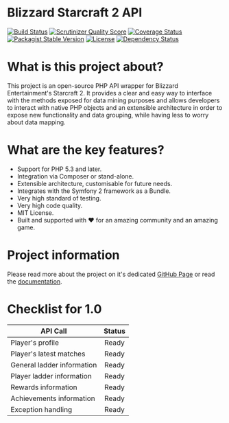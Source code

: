 Blizzard Starcraft 2 API
========================

[![Build Status](https://travis-ci.org/petrepatrasc/blizzard-starcraft-api.png?branch=master)](https://travis-ci.org/petrepatrasc/blizzard-starcraft-api)
[![Scrutinizer Quality Score](https://scrutinizer-ci.com/g/petrepatrasc/blizzard-starcraft-api/badges/quality-score.png?s=a3a76a2caa656d9aadbadc9dba2e50e27634f1f0)](https://scrutinizer-ci.com/g/petrepatrasc/blizzard-starcraft-api/)
[![Coverage Status](https://coveralls.io/repos/petrepatrasc/blizzard-starcraft-api/badge.png)](https://coveralls.io/r/petrepatrasc/blizzard-starcraft-api)
[![Packagist Stable Version](https://poser.pugx.org/petrepatrasc/blizzard-starcraft-api/v/stable.png)](https://packagist.org/packages/petrepatrasc/blizzard-starcraft-api)
[![License](https://poser.pugx.org/petrepatrasc/blizzard-starcraft-api/license.png)](https://packagist.org/packages/petrepatrasc/blizzard-starcraft-api)
[![Dependency Status](https://www.versioneye.com/user/projects/531fc965ec1375abd1000165/badge.png)](https://www.versioneye.com/user/projects/531fc965ec1375abd1000165)

# What is this project about?
This project is an open-source PHP API wrapper for Blizzard Entertainment's Starcraft 2. It provides a clear and easy way to interface with the methods exposed for data mining purposes and allows developers to interact with native PHP objects and an extensible architecture in order to expose new functionality and data grouping, while having less to worry about data mapping.

# What are the key features?

* Support for PHP 5.3 and later.
* Integration via Composer or stand-alone.
* Extensible architecture, customisable for future needs.
* Integrates with the Symfony 2 framework as a Bundle.
* Very high standard of testing.
* Very high code quality.
* MIT License.
* Built and supported with ♥ for an amazing community and an amazing game.

# Project information
Please read more about the project on it's dedicated [GitHub Page](http://petrepatrasc.github.io/blizzard-starcraft-api/) or read the [documentation](http://petrepatrasc.github.io/blizzard-starcraft-api/documentation/index.html).

# Checklist for 1.0

| API Call                  | Status    |
| ------------------------- |:---------:|
| Player's profile          | Ready     |
| Player's latest matches   | Ready     |
| General ladder information| Ready     |
| Player ladder information | Ready     |
| Rewards information       | Ready     |
| Achievements information  | Ready     |
| Exception handling        | Ready     |
